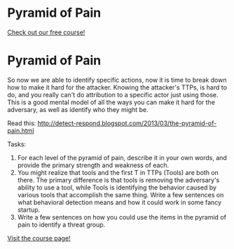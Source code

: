 # Pyramid of Pain

[Check out our free course!](https://academy.hoppersroppers.org/mod/page/view.php?id=900)

# Pyramid of Pain

So now we are able to identify specific actions, now it is time to break down how to make it hard for the attacker. Knowing the attacker's TTPs, is hard to do, and you really can't do attribution to a specific actor just using those. This is a good mental model of all the ways you can make it hard for the adversary, as well as identify who they might be. 

Read this: <http://detect-respond.blogspot.com/2013/03/the-pyramid-of-pain.html>

Tasks: 

1. For each level of the pyramid of pain, describe it in your own words, and provide the primary strength and weakness of each.
2. You might realize that tools and the first T in TTPs (Tools) are both on there. The primary difference is that tools is removing the adversary's ability to use a tool, while Tools is identifying the behavior caused by various tools that accomplish the same thing. Write a few sentences on what behavioral detection means and how it could work in some fancy startup. 
3. Write a few sentences on how you could use the items in the pyramid of pain to identify a threat group. 

[Visit the course page!](https://academy.hoppersroppers.org/mod/assign/view.php?id=900)
 